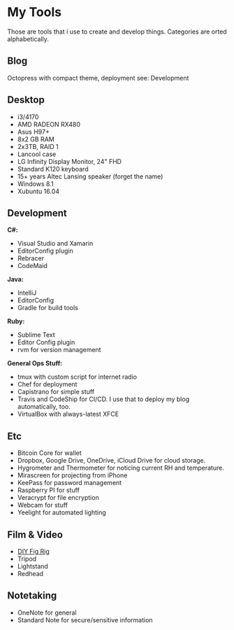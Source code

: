 # My Tools

Those are tools that i use to create and develop things. Categories are orted alphabetically.

## Blog

Octopress with compact theme, deployment see: Development

## Desktop

- i3/4170
- AMD RADEON RX480
- Asus H97+
- 8x2 GB RAM
- 2x3TB, RAID 1
- Lancool case
- LG Infinity Display Monitor, 24" FHD
- Standard K120 keyboard
- 15+ years Altec Lansing speaker (forget the name)
- Windows 8.1
- Xubuntu 16.04

## Development

**C#:**

- Visual Studio and Xamarin
- EditorConfig plugin
- Rebracer
- CodeMaid

**Java:**

- IntelliJ
- EditorConfig
- Gradle for build tools

**Ruby:**

- Sublime Text
- Editor Config plugin
- rvm for version management

**General Ops Stuff:**

- tmux with custom script for internet radio
- Chef for deployment
- Capistrano for simple stuff
- Travis and CodeShip for CI/CD. I use that to deploy my blog automatically, too.
- VirtualBox with always-latest XFCE

## Etc

- Bitcoin Core for wallet
- Dropbox, Google Drive, OneDrive, iCloud Drive for cloud storage.
- Hygrometer and Thermometer for noticing current RH and temperature.
- Mirascreen for projecting from iPhone
- KeePass for password management
- Raspberry PI for stuff
- Veracrypt for file encryption
- Webcam for stuff
- Yeelight for automated lighting

## Film & Video

- [DIY Fig Rig](https://www.youtube.com/watch?v=qT72hoYxESI&t=189s)
- Tripod
- Lightstand
- Redhead

## Notetaking

- OneNote for general
- Standard Note for secure/sensitive information
